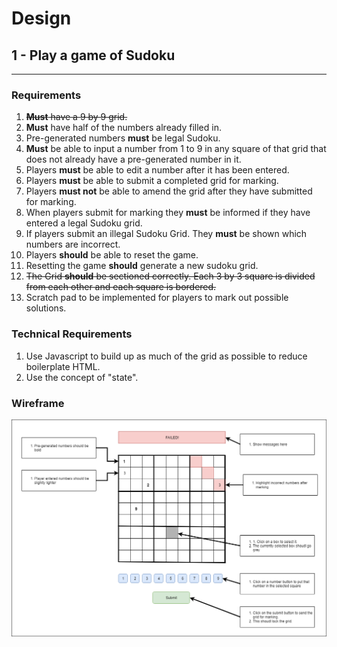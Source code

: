 # Design

## 1 - Play a game of Sudoku

---

### Requirements

1. ~~**Must** have a 9 by 9 grid.~~
1. **Must** have half of the numbers already filled in.
1. Pre-generated numbers **must** be legal Sudoku.
1. **Must** be able to input a number from 1 to 9 in any square of that grid that does not already have a pre-generated number in it.
1. Players **must** be able to edit a number after it has been entered.
1. Players **must** be able to submit a completed grid for marking.
1. Players **must not** be able to amend the grid after they have submitted for marking.
1. When players submit for marking they **must** be informed if they have entered a legal Sudoku grid.
1. If players submit an illegal Sudoku Grid. They **must** be shown which numbers are incorrect.
1. Players **should** be able to reset the game.
1. Resetting the game **should** generate a new sudoku grid.
1. ~~The Grid **should** be sectioned correctly. Each 3 by 3 square is divided from each other and each square is bordered.~~
1. Scratch pad to be implemented for players to mark out possible solutions. 

### Technical Requirements

1. Use Javascript to build up as much of the grid as possible to reduce boilerplate HTML.
1. Use the concept of "state".

### Wireframe

![](./sudoku.png)
